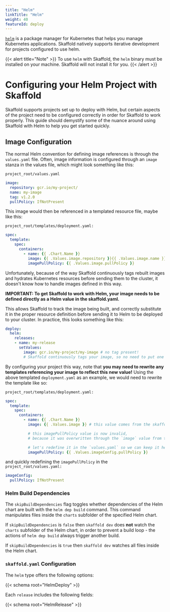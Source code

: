 ```yaml
---
title: "Helm"
linkTitle: "Helm"
weight: 40
featureId: deploy
---
```


[`helm`](https://helm.sh/) is a package manager for Kubernetes that helps you
manage Kubernetes applications. Skaffold natively supports iterative development
for projects configured to use helm.

{{< alert title="Note" >}}
To use `helm` with Skaffold, the `helm` binary must be installed on your machine. Skaffold will not install it for you.
{{< /alert >}}

# Configuring your Helm Project with Skaffold

Skaffold supports projects set up to deploy with Helm, but certain aspects of the project need to be configured correctly in order for Skaffold to work properly. This guide should demystify some of the nuance around using Skaffold with Helm to help you get started quickly.

## Image Configuration
The normal Helm convention for defining image references is through the `values.yaml` file. Often, image information is configured through an `image` stanza in the values file, which might look something like this:

```project_root/values.yaml```
```yaml
image:
  repository: gcr.io/my-project/
  name: my-image
  tag: v1.2.0
  pullPolicy: IfNotPresent
```

This image would then be referenced in a templated resource file, maybe like this:

```project_root/templates/deployment.yaml:```
```yaml
spec:
  template:
    spec:
      containers:
        - name: {{ .Chart.Name }}
          image: {{ .Values.image.repository }}{{ .Values.image.name }}:{{ .Values.image.tag}}
          imagePullPolicy: {{ .Values.image.pullPolicy }}
```


Unfortunately, because of the way Skaffold continuously tags rebuilt images and hydrates Kubernetes resources before sending them to the cluster, it doesn't know how to handle images defined in this way.

**IMPORTANT: To get Skaffold to work with Helm, your image needs to be defined directly as a Helm value in the skaffold.yaml.**

This allows Skaffold to track the image being built, and correctly substitute it in the proper resource definition before sending it to Helm to be deployed to your cluster. In practice, this looks something like this:

```yaml
deploy:
  helm:
    releases:
    - name: my-release
      setValues:
        image: gcr.io/my-project/my-image # no tag present!
        # Skaffold continuously tags your image, so no need to put one here.
```

By configuring your project this way, note that **you may need to rewrite any templates referencing your image to reflect this new value!** Using the above templated `deployment.yaml` as an example, we would need to rewrite the template like so:

```project_root/templates/deployment.yaml:```
```yaml
spec:
  template:
    spec:
      containers:
        - name: {{ .Chart.Name }}
          image: {{ .Values.image }} # this value comes from the skaffold.yaml

          # this imagePullPolicy value is now invalid,
          # because it was overwritten through the `image` value from the skaffold.yaml!

          # let's redefine it in the `values.yaml` so we can keep it here.
          imagePullPolicy: {{ .Values.imageConfig.pullPolicy }}
```

and quickly redefining the `imagePullPolicy` in the ```project_root/values.yaml:```
```yaml
imageConfig:
  pullPolicy: IfNotPresent
```

### Helm Build Dependencies

The `skipBuildDependencies` flag toggles whether dependencies of the Helm chart are built with the `helm dep build` command. This command manipulates files inside the `charts` subfolder of the specified Helm chart.

If `skipBuildDependencies` is `false` then `skaffold dev` does **not** watch the `charts` subfolder of the Helm chart, in order to prevent a build loop - the actions of `helm dep build` always trigger another build.

If `skipBuildDependencies` is `true` then `skaffold dev` watches all files inside the Helm chart.

### `skaffold.yaml` Configuration

The `helm` type offers the following options:

{{< schema root="HelmDeploy" >}}

Each `release` includes the following fields:

{{< schema root="HelmRelease" >}}
